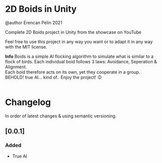 # 2D Boids in Unity
@author Erencan Pelin 2021


Complete 2D Boids project in Unity from the showcase on YouTube<br>

Feel free to use this project in any way you want or to adapt it in any way with the MIT license.<br>

<b>Info</b>
Boids is a simple AI flocking algorithm to simulate what is similar to a flock of birds. Each individual boid follows 3 laws: Avoidance, Seperation & Alignment.<br>
Each boid therefore acts on its own, yet they cooperate in a group. BEHOLD! true AI... kind of.. Enjoy the project! :D
<br><br>
# Changelog
In order of latest changes & using semantic versioning.

## [0.0.1]
### Added
- True AI

